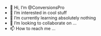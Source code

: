 - 👋 Hi, I’m @ConversionsPro
- 👀 I’m interested in cool stuff
- 🌱 I’m currently learning absolutely nothing
- 💞️ I’m looking to collaborate on ...
- 📫 How to reach me ...

<!---
ConversionsPro/ConversionsPro is a ✨ special ✨ repository because its `README.md` (this file) appears on your GitHub profile.
You can click the Preview link to take a look at your changes.
--->
